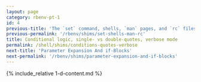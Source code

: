 ```yaml
---
layout: page
category: rbenv-pt-1
id: 4
previous-title: 'The `set` command, shells, `man` pages, and `rc` files'
previous-permalink: '/rbenv/shims/set-shells-man-rc'
title: Conditional logic, single- vs double-quotes, verbose mode
permalink: /shell/shims/conditions-quotes-verbose
next-title: 'Parameter Expansion And if-Blocks'
next-permalink: '/rbenv/shims/parameter-expansion-and-if-blocks'
---
```


{% include_relative 1-d-content.md %}
